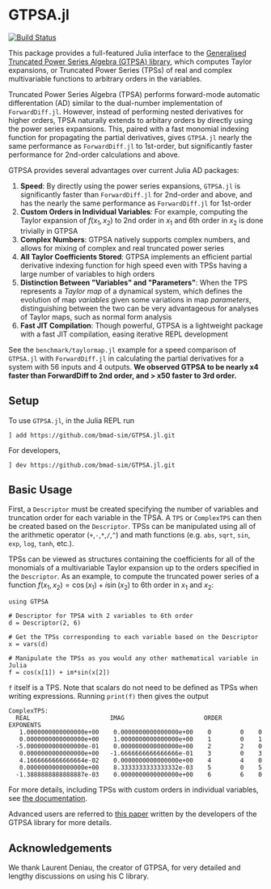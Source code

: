 # GTPSA.jl
[![Build Status](https://github.com/bmad-sim/GTPSA.jl/actions/workflows/CI.yml/badge.svg?branch=main)](https://github.com/bmad-sim/GTPSA.jl/actions/workflows/CI.yml?query=branch%3Amain)

This package provides a full-featured Julia interface to the [Generalised Truncated Power Series Algebra (GTPSA) library](https://github.com/MethodicalAcceleratorDesign/MAD-NG), which computes Taylor expansions, or Truncated Power Series (TPSs) of real and complex multivariable functions to arbitrary orders in the variables. 

Truncated Power Series Algebra (TPSA) performs forward-mode automatic differentation (AD) similar to the dual-number implementation of `ForwardDiff.jl`. However, instead of performing nested derivatives for higher orders, TPSA naturally extends to arbitary orders by directly using the power series expansions. This, paired with a fast monomial indexing function for propagating the partial derivatives, gives `GTPSA.jl` nearly the same performance as `ForwardDiff.jl` to 1st-order, but significantly faster performance for 2nd-order calculations and above.

GTPSA provides several advantages over current Julia AD packages:

1. **Speed**: By directly using the power series expansions, `GTPSA.jl` is significantly faster than `ForwardDiff.jl` for 2nd-order and above, and has the nearly the same performance as `ForwardDiff.jl` for 1st-order
2. **Custom Orders in Individual Variables**: For example, computing the Taylor expansion of $f(x_1,x_2)$ to 2nd order in $x_1$ and 6th order in $x_2$ is done trivially in GTPSA
3. **Complex Numbers**: GTPSA natively supports complex numbers, and allows for mixing of complex and real truncated power series
4. **All Taylor Coefficients Stored**: GTPSA implements an efficient partial derivative indexing function for high speed even with TPSs having a large number of variables to high orders
5. **Distinction Between "Variables" and "Parameters"**: When the TPS represents a *Taylor map* of a dynamical system, which defines the evolution of map *variables* given some variations in map *parameters*, distinguishing between the two can be very advantageous for analyses of Taylor maps, such as normal form analysis
6. **Fast JIT Compilation**: Though powerful, GTPSA is a lightweight package with a fast JIT compilation, easing iterative REPL development 

See the `benchmark/taylormap.jl` example for a speed comparison of `GTPSA.jl` with `ForwardDiff.jl` in calculating the partial derivatives for a system with 56 inputs and 4 outputs. **We observed GTPSA to be nearly x4 faster than ForwardDiff to 2nd order, and > x50 faster to 3rd order.**

## Setup
To use `GTPSA.jl`, in the Julia REPL run

```
] add https://github.com/bmad-sim/GTPSA.jl.git
```

For developers,

```
] dev https://github.com/bmad-sim/GTPSA.jl.git
```

## Basic Usage
First, a `Descriptor` must be created specifying the number of variables and truncation order for each variable in the TPSA. A `TPS` or `ComplexTPS` can then be created based on the `Descriptor`. TPSs can be manipulated using all of the arithmetic operator (`+`,`-`,`*`,`/`,`^`) and math functions (e.g. `abs`, `sqrt`, `sin`, `exp`, `log`, `tanh`, etc.).

TPSs can be viewed as structures containing the coefficients for all of the monomials of a multivariable Taylor expansion up to the orders specified in the `Descriptor`. As an example, to compute the truncated power series of a function $f(x_1, x_2) = \cos{(x_1)}+i\sin{(x_2)}$ to 6th order in $x_1$ and $x_2$:
```
using GTPSA

# Descriptor for TPSA with 2 variables to 6th order
d = Descriptor(2, 6)

# Get the TPSs corresponding to each variable based on the Descriptor
x = vars(d)

# Manipulate the TPSs as you would any other mathematical variable in Julia
f = cos(x[1]) + im*sin(x[2])
```

`f` itself is a TPS. Note that scalars do not need to be defined as TPSs when writing expressions. Running `print(f)` then gives the output

```
ComplexTPS:
  REAL                      IMAG                      ORDER    EXPONENTS
   1.0000000000000000e+00    0.0000000000000000e+00    0        0    0
   0.0000000000000000e+00    1.0000000000000000e+00    1        0    1
  -5.0000000000000000e-01    0.0000000000000000e+00    2        2    0
   0.0000000000000000e+00   -1.6666666666666666e-01    3        0    3
   4.1666666666666664e-02    0.0000000000000000e+00    4        4    0
   0.0000000000000000e+00    8.3333333333333332e-03    5        0    5
  -1.3888888888888887e-03    0.0000000000000000e+00    6        6    0
```

For more details, including TPSs with custom orders in individual variables, see [the documentation](https://bmad-sim.github.io/GTPSA.jl/).

Advanced users are referred to [this paper](https://inspirehep.net/files/286f2ab60e1e7c372cec485337ab5eb6) written by the developers of the GTPSA library for more details.

## Acknowledgements
We thank Laurent Deniau, the creator of GTPSA, for very detailed and lengthy discussions on using his C library. 